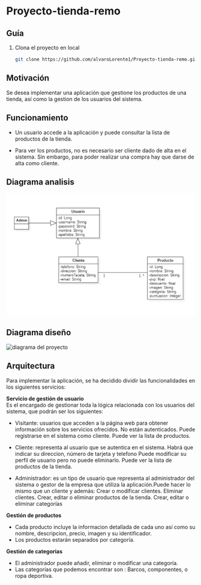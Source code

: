 # Proyecto-tienda-remo

## Guía

1. Clona el proyecto en local
    ```bash
    git clone https://github.com/alvaroLorente1/Proyecto-tienda-remo.git
    ```

## Motivación
Se desea implementar una aplicación que gestione los productos de una tienda, así como la gestion de los usuarios del sistema.

## Funcionamiento
- Un usuario accede a la aplicación y puede consultar la lista de productos de la tienda.

- Para ver los productos, no es necesario ser cliente dado de alta en el sistema. Sin embargo, para poder realizar una compra hay que darse de alta como cliente.


## Diagrama analisis
![diagrama del proyecto](diagrama/diagramaAnalisis.png)

## Diagrama diseño
![diagrama del proyecto](diagrama/diagramaDiseño.png)


## Arquitectura
Para implementar la aplicación, se ha decidido dividir las funcionalidades en los siguientes servicios:

 **Servicio de gestión de usuario**  
Es el encargado de gestionar toda la lógica relacionada con los usuarios del sistema, que podrán ser los siguientes:

- Visitante: usuarios que acceden a la página web para obtener información sobre los servicios ofrecidos. No están autenticados.
Puede registrarse en el sistema como cliente.
Puede ver la lista de productos.
- Cliente: representa al usuario que se autentica en el sistema.
Habrá que indicar su direccion, número de tarjeta y telefono
Puede modificar su perfil de usuario pero no puede eliminarlo.
Puede ver la lista de productos de la tienda.

- Administrador: es un tipo de usuario que representa al administrador del sistema o gestor de la empresa que utiliza la aplicación.Puede hacer lo mismo que un cliente y además:
Crear o modificar clientes.
Eliminar clientes.
Crear, editar o eliminar productos de la tienda.
Crear, editar o eliminar categorías


 **Gestión de productos**  
- Cada producto incluye la informacion detallada de cada uno así como su nombre, descripcion, precio, imagen y su identificador.
- Los productos estarán separados por categoría.

**Gestión de categorias** 
- El administrador puede añadir, eliminar o modificar una categoría.
- Las categorías que podemos encontrar son : Barcos, componentes, o ropa deportiva.


